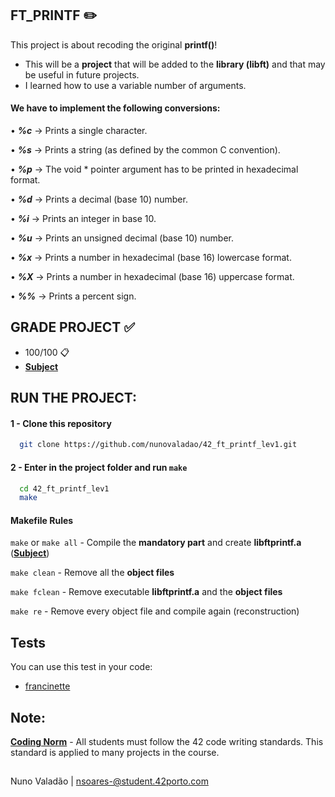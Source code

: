 
## FT_PRINTF ✏️

This project is about recoding the original **printf()**! 

  - This will be a **project** that will be added to the **library (libft)** and that may be useful in future projects.
  - I learned how to use a variable number of arguments.

#### We have to implement the following conversions: 

• ***%c*** -> Prints a single character.

• ***%s*** -> Prints a string (as defined by the common C convention).

• ***%p*** -> The void * pointer argument has to be printed in hexadecimal format. 

• ***%d*** -> Prints a decimal (base 10) number.

• ***%i*** -> Prints an integer in base 10.

• ***%u*** -> Prints an unsigned decimal (base 10) number.

• ***%x*** -> Prints a number in hexadecimal (base 16) lowercase format.

• ***%X*** -> Prints a number in hexadecimal (base 16) uppercase format.

• ***%%*** -> Prints a percent sign.

## GRADE PROJECT ✅
- 100/100 📋
- [**Subject**](https://github.com/nunovaladao/42_ft_printf_lev1/blob/main/extras/en.subject.pdf) 

## RUN THE PROJECT:

#### 1 - Clone this repository
```bash
  git clone https://github.com/nunovaladao/42_ft_printf_lev1.git
```

#### 2 - Enter in the project folder and run `make`

```bash
  cd 42_ft_printf_lev1
  make
```

#### Makefile Rules

`make` or `make all` - Compile the **mandatory part** and create **libftprintf.a** ([**Subject**](https://github.com/nunovaladao/42_ft_printf_lev1/blob/main/extras/en.subject.pdf))

`make clean` - Remove all the **object files**

`make fclean` - Remove executable **libftprintf.a** and the **object files**

`make re` - Remove every object file and compile again (reconstruction)

## Tests
You can use this test in your code:
- [francinette](https://github.com/xicodomingues/francinette) 

## Note:

[**Coding Norm**](https://github.com/nunovaladao/42_ft_printf_lev1/blob/main/extras/en_norm.pdf) - All students must follow the 42 code writing standards. This standard is applied to many projects in the course.
##
Nuno Valadão | nsoares-@student.42porto.com 


